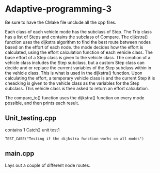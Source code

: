 # Adaptive-programming-3

Be sure to have the CMake file unclude all the cpp files.

Each class of each vehicle mode has the subclass of Step. The Trip class has a list of Steps and contains the subclass of Compare.
The dijkstra() function uses the dijkstra algorithm to find the best route between nodes based on the effort of each node. the mode decides how
the effort is calculated, using the effort calculation function of each vehicle class. The base effort of a Step class is given to the vehicle class. The creation
of a vehicle class includes the Step subclass, but a custom Step class can decide and or replace the current variables of the Step subclass within in the vehicle class.
This is what is used in the dijkstra() function. Upon calculating the effort, a temporary vehicle class is and the current Step it is cheacking is given to the vehicle class as the variables for the Step subclass. This vehicle class is then asked to return an effort calculation.

The compare_to() function uses the dijkstra() function on every mode possible, and then prints each result.


## Unit_testing.cpp

contains 1 Catch2 unit test1

    TEST_CASE("Testing if the dijkstra function works on all modes")
    
## main.cpp

Lays out a couple of different node routes.
